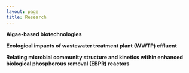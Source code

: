 ```yaml
---
layout: page
title: Research
---
```

**Algae-based biotechnologies**



**Ecological impacts of wastewater treatment plant (WWTP) effluent**



**Relating microbial community structure and kinetics within enhanced biological phosphorous removal (EBPR) reactors**

